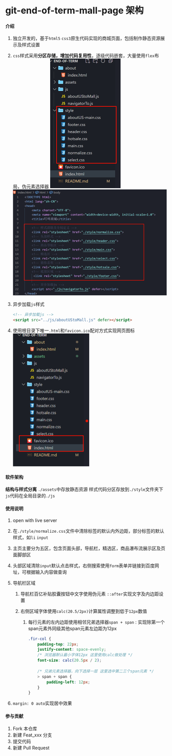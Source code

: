 # git-end-of-term-mall-page 架构

#### 介绍
1. 独立开发的，基于`html5`  `css3`原生代码实现的商城页面，包括制作静态资源展示及样式设置
2. `css`样式采用**分区存储，增加代码复用性**，逐级代码嵌套，大量使用`flex`布局，伪元素选择器
	<img src="assets/end-of-term-css.png" style="zoom:50%;" />
	<img src="assets/end-of-term-linkCss.png" style="zoom:50%;" />
3. 异步加载`js`样式
	```html
	<!-- 异步加载js -->
	<script src="../js/aboutUStoMall.js" defer></script>
	```

4. 使用根目录下唯一`.html`和`favicon.ico`配对方式实现网页图标
	<img src="assets/end-of-term-htmlIcon.png" style="zoom:50%;" />

#### 软件架构
**结构与样式分离**
`./assets`中存放静态资源
样式代码分区存放到`./style`文件夹下
`js`代码在全局目录的`./js`


#### 使用说明

1. open with live server

2. 在`./style/normalize.css`文件中清除标签的默认内外边距，部分标签的默认样式，如`li` `input`

3. 主页主要分为五区，包含页面头部，导航栏，精选区，商品瀑布流展示区及页面脚部区

4. 头部区域清除`input`默认点击样式，右侧搜索使用`form`表单并链接到百度网址，可根据输入内容做查询

5. 导航栏区域

	1. 导航栏百亿补贴胶囊按钮中文字使用伪元素 `::after`实现文字及内边距设置

	2.  右侧区域字体使用`calc(20.5/2px)`计算属性调整到低于`12px`数值

		1. 每行元素的左内边距使用相邻兄弟选择器`span + span` : 实现除第一个span元素外同级其他span元素左边距为12px
			```css
			.fir-col {
			    padding-top: 22px;
			    justify-content: space-evenly;
			    /* 浏览器默认最小字体12px 这里使用calc做处理 */
			    font-size: calc(20.5px / 2);
			
			    /* 兄弟元素选择器，向下选择一层 这里选中第二三个span元素 */
			    > span + span {
			        padding-left: 12px;
			    }
			}
			```

6. `margin: 0 auto`实现居中效果

#### 参与贡献

1.  Fork 本仓库
2.  新建 Feat_xxx 分支
3.  提交代码
4.  新建 Pull Request
